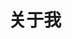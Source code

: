 ---
id: about
title: 关于我
layout: post
enable_comment: false
keywords: 恒宇少年,springboot,个人博客
customize: true
---